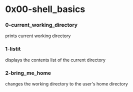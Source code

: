 # 0x00-shell_basics

### 0-current_working_directory
prints current working directory

### 1-listit
displays the contents list of the current directory

### 2-bring_me_home
changes the working directory to the user's home directory
